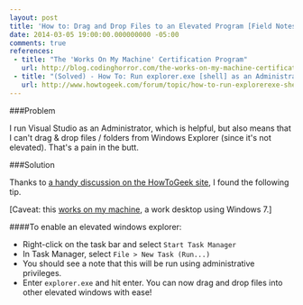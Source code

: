 ```yaml
---
layout: post
title: 'How to: Drag and Drop Files to an Elevated Program [Field Notes]'
date: 2014-03-05 19:00:00.000000000 -05:00
comments: true
references: 
 - title: "The 'Works On My Machine' Certification Program"
   url: http://blog.codinghorror.com/the-works-on-my-machine-certification-program/
 - title: "(Solved) - How To: Run explorer.exe [shell] as an Administrator - Win7"
   url: http://www.howtogeek.com/forum/topic/how-to-run-explorerexe-shell-as-an-administrator-win7
---
```

###Problem

I run Visual Studio as an Administrator, which is helpful, but also means that I can't drag &amp; drop files / folders from Windows Explorer (since it's not elevated). That's a pain in the butt.

###Solution

Thanks to [a handy discussion on the HowToGeek site](http://www.howtogeek.com/forum/topic/how-to-run-explorerexe-shell-as-an-administrator-win7), I found the following tip.

[Caveat: this [works on my machine](http://blog.codinghorror.com/the-works-on-my-machine-certification-program/), a work desktop using Windows 7.]

####To enable an elevated windows explorer:
* Right-click on the task bar and select `Start Task Manager`
* In Task Manager, select `File > New Task (Run...)`
* You should see a note that this will be run using administrative privileges.
* Enter `explorer.exe` and hit enter.
You can now drag and drop files into other elevated windows with ease! 
